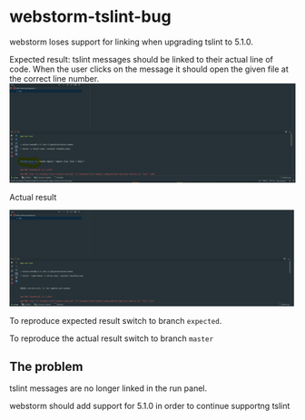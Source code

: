 # webstorm-tslint-bug

webstorm loses support for linking when upgrading tslint to 5.1.0.


Expected result:
tslint messages should be linked to their actual line of code. When the user clicks on the message it
should open the given file at the correct line number.
![Expected result](https://raw.githubusercontent.com/jasekiw/webstorm-tslint-bug/master/screenshots/expected.png)


Actual result

![Actual result](https://raw.githubusercontent.com/jasekiw/webstorm-tslint-bug/master/screenshots/actual.png)

To reproduce expected result switch to branch `expected`.

To reproduce the actual result switch to branch `master`


## The problem
tslint messages are no longer linked in the run panel.

webstorm should add support for 5.1.0 in order to continue supportng tslint

